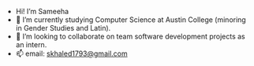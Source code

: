 - Hi! I’m Sameeha 
- 🌱 I’m currently studying Computer Science at Austin College (minoring in Gender Studies and Latin).
- 💞️ I’m looking to collaborate on team software development projects as an intern.
- 📫 email: skhaled1793@gmail.com

<!---
fancynine9/fancynine9 is a ✨ special ✨ repository because its `README.md` (this file) appears on your GitHub profile.
You can click the Preview link to take a look at your changes.
--->
